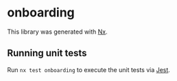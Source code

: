 # onboarding

This library was generated with [Nx](https://nx.dev).

## Running unit tests

Run `nx test onboarding` to execute the unit tests via [Jest](https://jestjs.io).
